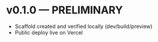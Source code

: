 ﻿# v0.1.0 — PRELIMINARY
- Scaffold created and verified locally (dev/build/preview)
- Public deploy live on Vercel
